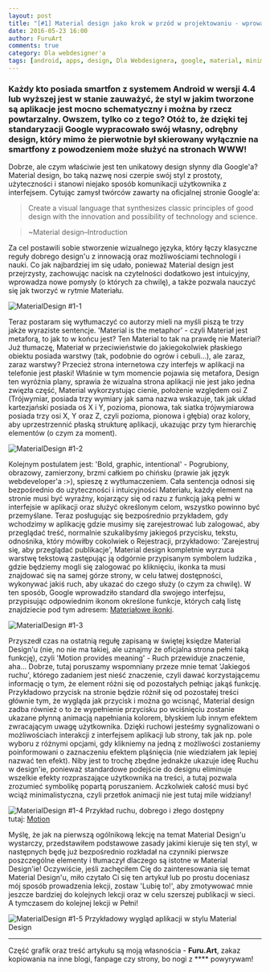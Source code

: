 ```yaml
---
layout: post
title: "[#1] Material design jako krok w przód w projektowaniu - wprowadzenie"
date: 2016-05-23 16:00
author: FuruArt
comments: true
category: Dla webdesigner'a
tags: [android, apps, design, Dla Webdesignera, google, material, minimalistic, minimalizm, modern, projektowanie, webdesign]
---
```

### Każdy kto posiada smartfon z systemem Android w wersji 4.4 lub wyższej jest w stanie zauważyć, że styl w jakim tworzone są aplikacje jest mocno schematyczny i można by rzecz powtarzalny. Owszem, tylko co z tego? Otóż to, że dzięki tej standaryzacji Google wypracowało swój własny, odrębny design, który mimo że pierwotnie był skierowany wyłącznie na smartfony z powodzeniem może służyć na stronach WWW!

<!--more-->

Dobrze, ale czym właściwie jest ten unikatowy design słynny dla Google'a? Material design, bo taką nazwę nosi czerpie swój styl z prostoty, użyteczności i stanowi niejako sposób komunikacji użytkownika z interfejsem. Cytując zamysł twórców zawarty na oficjalnej stronie Google'a:

> Create a visual language that synthesizes classic principles of good design with the innovation and possibility of technology and science.

>~Material design–Introduction

Za cel postawili sobie stworzenie wizualnego języka, który łączy klasyczne reguły dobrego design'u z innowacją oraz możliwościami technologii i nauki. Co jak najbardziej im się udało, ponieważ Material design jest przejrzysty, zachowując nacisk na czytelności dodatkowo jest intuicyjny, wprowadza nowe pomysły (o których za chwilę), a także pozwala nauczyć się jak tworzyć w rytmie Materiału.

![MaterialDesign #1-1](https://blogwpelni.files.wordpress.com/2016/05/material3.png)

Teraz postaram się wytłumaczyć co autorzy mieli na myśli piszą te trzy jakże wyraziste sentencje. 'Material is the metaphor' - czyli Materiał jest metaforą, to jak to w końcu jest? Ten Material to tak na prawdę nie Material? Już tłumaczę, Materiał w przeciwieństwie do jakiegokolwiek płaskiego obiektu posiada warstwy (tak, podobnie do ogrów i cebuli...), ale zaraz, zaraz warstwy? Przecież strona internetowa czy interfejs w aplikacji na telefonie jest płaski! Właśnie w tym momencie pojawia się metafora, Design ten wyróżnia plany, sprawia że wizualna strona aplikacji nie jest jako jedna zwięzła część, Material wykorzystując cienie, położenie względem osi Z (Trójwymiar, posiada trzy wymiary jak sama nazwa wskazuje, tak jak układ kartezjański posiada oś X i Y, pozioma, pionowa, tak siatka trójwymiarowa posiada trzy osi X, Y oraz Z, czyli pozioma, pionowa i głębia) oraz kolory, aby uprzestrzennić płaską strukturę aplikacji, ukazując przy tym hierarchię elementów (o czym za moment).

![MaterialDesign #1-2](https://upload.wikimedia.org/wikipedia/commons/thumb/8/83/Coord_planes_color.svg/2000px-Coord_planes_color.svg.png)

Kolejnym postulatem jest: 'Bold, graphic, intentional' - Pogrubiony, obrazowy, zamierzony, brzmi całkiem po chińsku (prawie jak język webdeveloper'a :&gt;), spieszę z wytłumaczeniem. Cała sentencja odnosi się bezpośrednio do użyteczności i intuicyjności Materiału, każdy element na stronie musi być wyraźny, kojarzący się od razu z funkcją jaką pełni w interfejsie w aplikacji oraz służyć określonym celom, wszystko powinno być przemyślane. Teraz posługując się bezpośrednio przykładem, gdy wchodzimy w aplikację gdzie musimy się zarejestrować lub zalogować, aby przeglądać treść, normalnie szukalibyśmy jakiegoś przycisku, tekstu, odnośnika, który mówiłby cokolwiek o Rejestracji, przykładowo: 'Zarejestruj się, aby przeglądać publikacje', Material design kompletnie wyrzuca warstwę tekstową zastępując ją odgórnie przypisanym symbolem ludzika <i class="ion-android-contact"></i>, gdzie będziemy mogli się zalogować po kliknięciu, ikonka ta musi znajdować się na samej górze strony, w celu łatwej dostępności, wykonywać jakiś ruch, aby ukazać do czego służy (o czym za chwilę). W ten sposób, Google wprowadziło standard dla swojego interfejsu, przypisując odpowiednim ikonom określone funkcje, których całą listę znajdziecie pod tym adresem:  [Materiałowe ikonki](http://design.google.com/icons/).

![MaterialDesign #1-3](https://blogwpelni.files.wordpress.com/2016/05/material4.png)

Przyszedł czas na ostatnią regułę zapisaną w świętej księdze Material Design'u (nie, no nie ma takiej, ale uznajmy że oficjalna strona pełni taką funkcję), czyli 'Motion provides meaning' - Ruch przewiduje znaczenie, aha... Dobrze, tutaj poruszamy wspomniany przeze mnie temat 'Jakiegoś ruchu', którego zadaniem jest nieść znaczenie, czyli dawać korzystającemu informację o tym, że element różni się od pozostałych pełniąc jakąś funkcję. Przykładowo przycisk na stronie będzie różnił się od pozostałej treści głównie tym, że wygląda jak przycisk i można go wcisnąć, Material design zadba również o to że wypełnienie przycisku po wciśnięciu zostanie ukazane płynną animacją napełniania kolorem, błyskiem lub innym efektem zwracającym uwagę użytkownika. Dzięki ruchowi jesteśmy sygnalizowani o możliwościach interakcji z interfejsem aplikacji lub strony, tak jak np. pole wyboru z różnymi opcjami, gdy klikniemy na jedną z możliwości zostaniemy poinformowani o zaznaczeniu efektem pląśnięcia (nie wiedziałem jak lepiej nazwać ten efekt). Niby jest to trochę zbędne jednakże ukazuje ideę Ruchu w design'ie, ponieważ standardowe podejście do designu eliminuje wszelkie efekty rozpraszające użytkownika na treści, a tutaj pozwala zrozumieć symbolikę popartą poruszaniem. Aczkolwiek całość musi być wciąż minimalistyczna, czyli przetłok animacji nie jest tutaj mile widziany!

![MaterialDesign #1-4](https://blogwpelni.files.wordpress.com/2016/05/material5.png)
Przykład ruchu, dobrego i złego dostępny tutaj: [Motion](https://www.google.com/design/spec/motion/material-motion.html#material-motion-what-makes-a-good-transition)

Myślę, że jak na pierwszą ogólnikową lekcję na temat Material Design'u wystarczy, przedstawiłem podstawowe zasady jakimi kieruje się ten styl, w następnych będę już bezpośrednio rozkładał na czynniki pierwsze poszczególne elementy i tłumaczył dlaczego są istotne w Material Design'ie! Oczywiście, jeśli zachęciłem Cię do zainteresowania się temat Material Design'u, miło czytało Ci się ten artykuł lub po prostu doceniasz mój sposób prowadzenia lekcji, zostaw 'Lubię to!', aby zmotywować mnie jeszcze bardziej do kolejnych lekcji oraz w celu szerszej publikacji w sieci. A tymczasem do kolejnej lekcji w Pełni!

![MaterialDesign #1-5](https://blogwpelni.files.wordpress.com/2016/05/material.png) 
Przykładowy wygląd aplikacji w stylu Material Design

---

Część grafik oraz treść artykułu są moją własnościa - **Furu.Art**, zakaz kopiowania na inne blogi, fanpage czy strony, bo nogi z **** powyrywam!